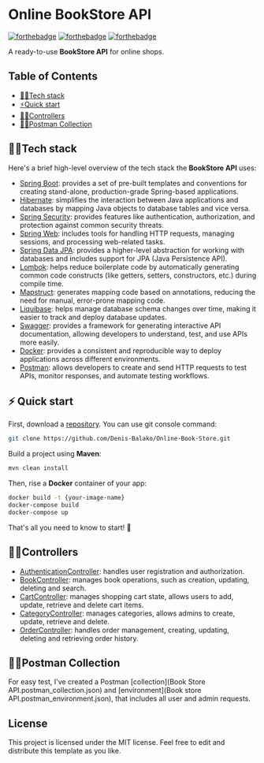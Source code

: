# Online BookStore API

[![forthebadge](https://forthebadge.com/images/badges/made-with-java.svg)](http://forthebadge.com)
[![forthebadge](https://forthebadge.com/images/badges/built-with-grammas-recipe.svg)](http://forthebadge.com)
[![forthebadge](https://forthebadge.com/images/badges/powered-by-coffee.svg)](http://forthebadge.com)

A ready-to-use **BookStore API** for online shops.

## Table of Contents

- [👨‍💻Tech stack](#technologies-and-tools)
- [⚡Quick start](#quick-start)
- [🧑‍✈️Controllers](#controllers)
- [🧑‍🚀Postman Collection](#postman-collection)

## 👨‍💻Tech stack

Here's a brief high-level overview of the tech stack the **BookStore API** uses:

- [Spring Boot](https://spring.io/projects/spring-boot): provides a set of pre-built templates and conventions for creating stand-alone, production-grade Spring-based applications.
- [Hibernate](https://hibernate.org/): simplifies the interaction between Java applications and databases by mapping Java objects to database tables and vice versa.
- [Spring Security](https://docs.spring.io/spring-security/reference/index.html): provides features like authentication, authorization, and protection against common security threats.
- [Spring Web](https://spring.io/projects/spring-ws#overview): includes tools for handling HTTP requests, managing sessions, and processing web-related tasks.
- [Spring Data JPA](https://docs.spring.io/spring-data/jpa/docs/current/reference/html/): provides a higher-level abstraction for working with databases and includes support for JPA (Java Persistence API).
- [Lombok](https://projectlombok.org/): helps reduce boilerplate code by automatically generating common code constructs (like getters, setters, constructors, etc.) during compile time.
- [Mapstruct](https://mapstruct.org/): generates mapping code based on annotations, reducing the need for manual, error-prone mapping code.
- [Liquibase](https://www.liquibase.org/): helps manage database schema changes over time, making it easier to track and deploy database updates.
- [Swagger](https://swagger.io/): provides a framework for generating interactive API documentation, allowing developers to understand, test, and use APIs more easily.
- [Docker](https://www.docker.com/): provides a consistent and reproducible way to deploy applications across different environments.
- [Postman](https://www.postman.com/): allows developers to create and send HTTP requests to test APIs, monitor responses, and automate testing workflows.

## ⚡️ Quick start

First, download a [repository][repo_url]. 
You can use git console command:

```bash
git clone https://github.com/Denis-Balako/Online-Book-Store.git
```

Build a project using **Maven**:
```bash
mvn clean install
```
Then, rise a **Docker** container of your app:
```bash
docker build -t {your-image-name}
docker-compose build
docker-compose up
```
That's all you need to know to start! 🎉

## 🧑‍✈️Controllers

- [AuthenticationController](auth_controller): handles user registration and authorization.
- [BookController](book_controller): manages book operations, such as creation, updating, deleting and search.
- [CartController](cart_controller): manages shopping cart state, allows users to add, update, retrieve and delete cart items.
- [CategoryController](category_controller): manages categories, allows admins to create, update, retrieve and delete.
- [OrderController](order_controller): handles order management, creating, updating, deleting and retrieving order history.

## 🧑‍🚀Postman Collection

For easy test, I've created a Postman [collection](Book Store API.postman_collection.json) and [environment](Book store API.postman_environment.json), that includes all user and admin requests.

## License

This project is licensed under the MIT license. Feel free to edit and distribute this template as you like.


<!-- Repository -->
[repo_url]: https://github.com/Denis-Balako/Online-Book-Store.git
[auth_controller]: https://github.com/Denis-Balako/Online-Book-Store/blob/master/src/main/java/com/balako/onlinebookstore/controller/AuthenticationController.java
[book_controller]: https://github.com/Denis-Balako/Online-Book-Store/blob/master/src/main/java/com/balako/onlinebookstore/controller/BookController.java
[cart_controller]: https://github.com/Denis-Balako/Online-Book-Store/blob/master/src/main/java/com/balako/onlinebookstore/controller/CartController.java
[category_controller]: https://github.com/Denis-Balako/Online-Book-Store/blob/master/src/main/java/com/balako/onlinebookstore/controller/CategoryController.java
[order_controller]: https://github.com/Denis-Balako/Online-Book-Store/blob/master/src/main/java/com/balako/onlinebookstore/controller/OrderController.java